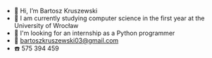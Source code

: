 - 👋 Hi, I’m Bartosz Kruszewski
- 🌱 I am currently studying computer science in the first year at the University of Wrocław
- 💞️ I'm looking for an internship as a Python programmer
- 📧 bartoszkruszewski03@gmail.com
- ☎️ 575 394 459
